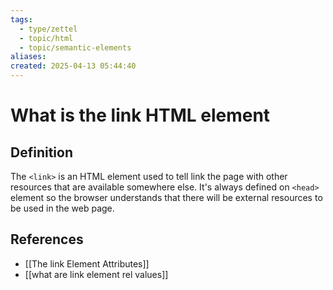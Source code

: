 ```yaml
---
tags:
  - type/zettel
  - topic/html
  - topic/semantic-elements
aliases: 
created: 2025-04-13 05:44:40
---
```

# What is the link HTML element

## Definition

The `<link>` is an HTML element used to tell link the page with other resources that are available somewhere else. It's always defined on `<head>` element so the browser understands that there will be external resources to be used in the web page.

## References
- [[The link Element Attributes]]
- [[what are link element rel values]]